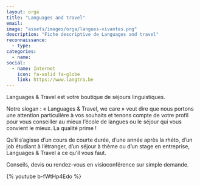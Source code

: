 ```yaml
---
layout: orga
title: "Languages and travel"
email: 
image: "assets/images/orga/langues-vivantes.png"
description: "Fiche descriptive de Languages and travel"
reconnaissance:
  - type: 
categories: 
  - name: 
social:
  - name: Internet
    icon: fa-solid fa-globe
    link: https://www.langtra.be
---
```

Languages & Travel est votre boutique de séjours linguistiques.

Notre slogan : « Languages & Travel, we care » veut dire que nous portons une attention particulière à vos souhaits et tenons compte de votre profil pour vous conseiller au mieux l’école de langues ou le séjour qui vous convient le mieux. La qualité prime !

Qu’il s’agisse d’un cours de courte durée, d’une année après la rhéto, d’un job étudiant à l’étranger, d’un séjour à thème ou d’un stage en entreprise, Languages & Travel a ce qu’il vous faut.

Conseils, devis ou rendez-vous en visioconférence sur simple demande.

{% youtube b-fWtHp4Edo %}
